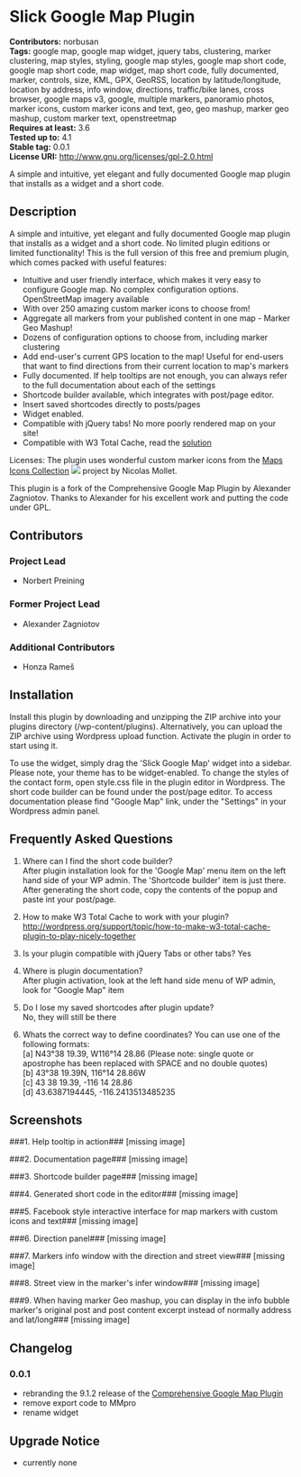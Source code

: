 # Slick Google Map Plugin #
**Contributors:** norbusan  
**Tags:** google map, google map widget, jquery tabs, clustering, marker clustering, map styles, styling, google map styles, google map short code, google map short code, map widget, map short code, fully documented, marker, controls, size, KML, GPX, GeoRSS, location by latitude/longitude, location by address, info window, directions, traffic/bike lanes, cross browser, google maps v3, google, multiple markers, panoramio photos, marker icons, custom marker icons and text, geo, geo mashup, marker geo mashup, custom marker text, openstreetmap  
**Requires at least:** 3.6  
**Tested up to:** 4.1  
**Stable tag:** 0.0.1  
**License URI:** http://www.gnu.org/licenses/gpl-2.0.html  

A simple and intuitive,  yet elegant and fully documented Google map plugin that installs as a widget and a short code.

## Description ##

A simple and intuitive, yet elegant and fully documented Google map plugin that installs as a widget and a short code. No limited plugin editions or limited functionality! This is the full version of this free and premium plugin, which comes packed with useful features: 

* Intuitive and user friendly interface, which makes it very easy to configure Google map. No complex configuration options. OpenStreetMap imagery available
* With over 250 amazing custom marker icons to choose from!
* Aggregate all markers from your published content in one map - Marker Geo Mashup!
* Dozens of configuration options to choose from, including marker clustering
* Add end-user's current GPS location to the map! Useful for end-users that want to find directions from their current location to map's markers
* Fully documented. If help tooltips are not enough, you can always refer to the full documentation about each of the settings
* Shortcode builder available, which integrates with post/page editor.
* Insert saved shortcodes directly to posts/pages
* Widget enabled.
* Compatible with jQuery tabs! No more poorly rendered map on your site!
* Compatible with W3 Total Cache, read the <a href="http://wordpress.org/support/topic/how-to-make-w3-total-cache-plugin-to-play-nicely-together">solution</a>

Licenses:
The plugin uses wonderful custom marker icons from the <a href="http://mapicons.nicolasmollet.com" target="_blank">Maps Icons Collection</a> <img src="http://mapicons.nicolasmollet.com/wp-content/uploads/2011/03/miclogo-88x31.gif" border="0" /> project by Nicolas Mollet.

This plugin is a fork of the Comprehensive Google Map Plugin by Alexander Zagniotov. Thanks to Alexander for his excellent work and putting the code under GPL.

## Contributors ##

### Project Lead ###
* Norbert Preining

### Former Project Lead ###
* Alexander Zagniotov

### Additional Contributors ###
* Honza Rameš 

## Installation ##

Install this plugin by downloading and unzipping the ZIP archive into your plugins directory (/wp-content/plugins). Alternatively, you can upload the ZIP archive using Wordpress upload function. Activate the plugin in order to start using it.

To use the widget, simply drag the 'Slick Google Map' widget into a sidebar. Please note, your theme has to be widget-enabled. To change the styles of the contact form, open style.css file in the plugin editor in Wordpress. The short code builder can be found under the post/page editor. To access documentation please find "Google Map" link, under the "Settings" in your Wordpress admin panel.

## Frequently Asked Questions ##

1. Where can I find the short code builder?<br />
After plugin installation look for the 'Google Map' menu item on the left hand side of your WP admin. The 'Shortcode builder' item is just there. After generating the short code, copy the contents of the popup and paste int your post/page.

2. How to make W3 Total Cache to work with your plugin?
http://wordpress.org/support/topic/how-to-make-w3-total-cache-plugin-to-play-nicely-together

3. Is your plugin compatible with jQuery Tabs or other tabs?
Yes

4. Where is plugin documentation?<br />
After plugin activation, look at the left hand side menu of WP admin, look for "Google Map" item

5. Do I lose my saved shortcodes after plugin update?<br />
No, they will still be there

6. Whats the correct way to define coordinates?
You can use one of the following formats:<br />
[a] N43°38 19.39, W116°14 28.86 (Please note: single quote or apostrophe has been replaced with SPACE and no double quotes)<br />
[b] 43°38 19.39N, 116°14 28.86W<br />
[c] 43 38 19.39, -116 14 28.86<br />
[d] 43.6387194445, -116.2413513485235

## Screenshots ##

###1. Help tooltip in action###
[missing image]

###2. Documentation page###
[missing image]

###3. Shortcode builder page###
[missing image]

###4. Generated short code in the editor###
[missing image]

###5. Facebook style interactive interface for map markers with custom icons and text###
[missing image]

###6. Direction panel###
[missing image]

###7. Markers info window with the direction and street view###
[missing image]

###8. Street view in the marker's infer window###
[missing image]

###9. When having marker Geo mashup, you can display in the info bubble marker's original post and post content excerpt instead of normally address and lat/long###
[missing image]


## Changelog ##

### 0.0.1 ###
* rebranding the 9.1.2 release of the <a href="http://wordpress.org/plugins/comprehensive-google-map-plugin/">Comprehensive Google Map Plugin</a>
* remove export code to MMpro
* rename widget


## Upgrade Notice ##
* currently none
